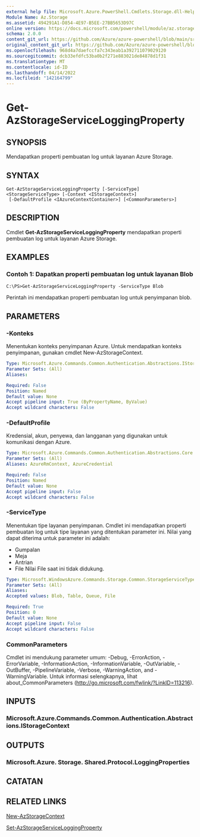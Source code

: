 ```yaml
---
external help file: Microsoft.Azure.PowerShell.Cmdlets.Storage.dll-Help.xml
Module Name: Az.Storage
ms.assetid: 494291A1-D854-4E97-B5EE-27BB5653D97C
online version: https://docs.microsoft.com/powershell/module/az.storage/get-azstorageserviceloggingproperty
schema: 2.0.0
content_git_url: https://github.com/Azure/azure-powershell/blob/main/src/Storage/Storage.Management/help/Get-AzStorageServiceLoggingProperty.md
original_content_git_url: https://github.com/Azure/azure-powershell/blob/main/src/Storage/Storage.Management/help/Get-AzStorageServiceLoggingProperty.md
ms.openlocfilehash: 968d4a7daefccfa7c343eab1a392711079029120
ms.sourcegitcommit: dcb33efdfc53ba0b2f271e883021de84878d1f31
ms.translationtype: MT
ms.contentlocale: id-ID
ms.lasthandoff: 04/14/2022
ms.locfileid: "142164799"
---
```

# Get-AzStorageServiceLoggingProperty

## SYNOPSIS
Mendapatkan properti pembuatan log untuk layanan Azure Storage.

## SYNTAX

```
Get-AzStorageServiceLoggingProperty [-ServiceType] <StorageServiceType> [-Context <IStorageContext>]
 [-DefaultProfile <IAzureContextContainer>] [<CommonParameters>]
```

## DESCRIPTION
Cmdlet **Get-AzStorageServiceLoggingProperty** mendapatkan properti pembuatan log untuk layanan Azure Storage.

## EXAMPLES

### Contoh 1: Dapatkan properti pembuatan log untuk layanan Blob
```
C:\PS>Get-AzStorageServiceLoggingProperty -ServiceType Blob
```

Perintah ini mendapatkan properti pembuatan log untuk penyimpanan blob.

## PARAMETERS

### -Konteks
Menentukan konteks penyimpanan Azure.
Untuk mendapatkan konteks penyimpanan, gunakan cmdlet New-AzStorageContext.

```yaml
Type: Microsoft.Azure.Commands.Common.Authentication.Abstractions.IStorageContext
Parameter Sets: (All)
Aliases:

Required: False
Position: Named
Default value: None
Accept pipeline input: True (ByPropertyName, ByValue)
Accept wildcard characters: False
```

### -DefaultProfile
Kredensial, akun, penyewa, dan langganan yang digunakan untuk komunikasi dengan Azure.

```yaml
Type: Microsoft.Azure.Commands.Common.Authentication.Abstractions.Core.IAzureContextContainer
Parameter Sets: (All)
Aliases: AzureRmContext, AzureCredential

Required: False
Position: Named
Default value: None
Accept pipeline input: False
Accept wildcard characters: False
```

### -ServiceType
Menentukan tipe layanan penyimpanan.
Cmdlet ini mendapatkan properti pembuatan log untuk tipe layanan yang ditentukan parameter ini.
Nilai yang dapat diterima untuk parameter ini adalah:
- Gumpalan 
- Meja
- Antrian
- File Nilai File saat ini tidak didukung.

```yaml
Type: Microsoft.WindowsAzure.Commands.Storage.Common.StorageServiceType
Parameter Sets: (All)
Aliases:
Accepted values: Blob, Table, Queue, File

Required: True
Position: 0
Default value: None
Accept pipeline input: False
Accept wildcard characters: False
```

### CommonParameters
Cmdlet ini mendukung parameter umum: -Debug, -ErrorAction, -ErrorVariable, -InformationAction, -InformationVariable, -OutVariable, -OutBuffer, -PipelineVariable, -Verbose, -WarningAction, and -WarningVariable. Untuk informasi selengkapnya, lihat about_CommonParameters (http://go.microsoft.com/fwlink/?LinkID=113216).

## INPUTS

### Microsoft.Azure.Commands.Common.Authentication.Abstractions.IStorageContext

## OUTPUTS

### Microsoft.Azure. Storage. Shared.Protocol.LoggingProperties

## CATATAN

## RELATED LINKS

[New-AzStorageContext](./New-AzStorageContext.md)

[Set-AzStorageServiceLoggingProperty](./Set-AzStorageServiceLoggingProperty.md)


